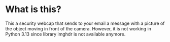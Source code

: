 # What is this?
This a security webcap that sends to your email a message with a picture of the object moving in front of the camera.
However, it is not working in Python 3.13 since library imghdr is not available anymore.